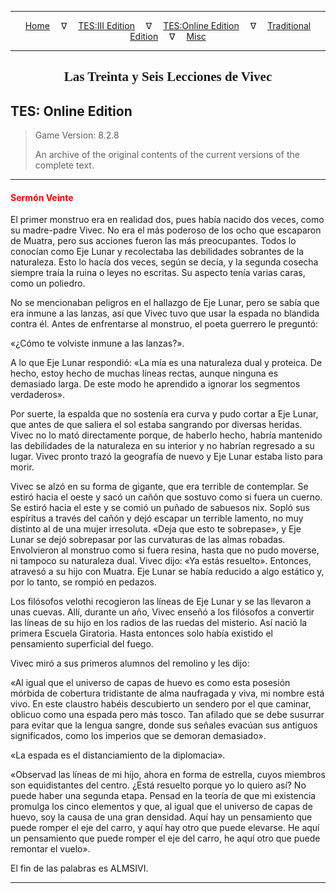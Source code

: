 
---

<!-- Jekyll Page Links -->

<center>
<a href="../../../../index.html">Home</a>
&emsp;&nabla;&emsp;
<a href="../../../index-tes3.html">TES:III Edition</a>
&emsp;&nabla;&emsp;
<a href="../../../index-teso.html">TES:Online Edition</a>
&emsp;&nabla;&emsp;
<a href="../../../index-traditional.html">Traditional Edition</a>
&emsp;&nabla;&emsp;
<a href="../../../index-misc.html">Misc</a>
</center>

<!-- Markdown Body Below: -->

---

<center>
<h2><span style="font-family:Georgia">Las Treinta y Seis Lecciones de Vivec</span></h2>
</center>

## TES: Online Edition

> Game Version: 8.2.8
>
> An archive of the original contents of the current versions of the complete text.

---

#### <span style="color:red">Sermón Veinte</span>

El primer monstruo era en realidad dos, pues había nacido dos veces, como su madre-padre Vivec. No era el más poderoso de los ocho que escaparon de Muatra, pero sus acciones fueron las más preocupantes. Todos lo conocían como Eje Lunar y recolectaba las debilidades sobrantes de la naturaleza. Esto lo hacía dos veces, según se decía, y la segunda cosecha siempre traía la ruina o leyes no escritas. Su aspecto tenía varias caras, como un poliedro.

No se mencionaban peligros en el hallazgo de Eje Lunar, pero se sabía que era inmune a las lanzas, así que Vivec tuvo que usar la espada no blandida contra él. Antes de enfrentarse al monstruo, el poeta guerrero le preguntó:

«¿Cómo te volviste inmune a las lanzas?».

A lo que Eje Lunar respondió: «La mía es una naturaleza dual y proteica. De hecho, estoy hecho de muchas líneas rectas, aunque ninguna es demasiado larga. De este modo he aprendido a ignorar los segmentos verdaderos».

Por suerte, la espalda que no sostenía era curva y pudo cortar a Eje Lunar, que antes de que saliera el sol estaba sangrando por diversas heridas. Vivec no lo mató directamente porque, de haberlo hecho, habría mantenido las debilidades de la naturaleza en su interior y no habrían regresado a su lugar. Vivec pronto trazó la geografía de nuevo y Eje Lunar estaba listo para morir.

Vivec se alzó en su forma de gigante, que era terrible de contemplar. Se estiró hacia el oeste y sacó un cañón que sostuvo como si fuera un cuerno. Se estiró hacia el este y se comió un puñado de sabuesos nix. Sopló sus espíritus a través del cañón y dejó escapar un terrible lamento, no muy distinto al de una mujer irresoluta.
«Deja que esto te sobrepase», y Eje Lunar se dejó sobrepasar por las curvaturas de las almas robadas. Envolvieron al monstruo como si fuera resina, hasta que no pudo moverse, ni tampoco su naturaleza dual.
Vivec dijo: «Ya estás resuelto». Entonces, atravesó a su hijo con Muatra. Eje Lunar se había reducido a algo estático y, por lo tanto, se rompió en pedazos.

Los filósofos velothi recogieron las líneas de Eje Lunar y se las llevaron a unas cuevas. Allí, durante un año, Vivec enseñó a los filósofos a convertir las líneas de su hijo en los radios de las ruedas del misterio. Así nació la primera Escuela Giratoria. Hasta entonces solo había existido el pensamiento superficial del fuego.

Vivec miró a sus primeros alumnos del remolino y les dijo:

«Al igual que el universo de capas de huevo es como esta posesión mórbida de cobertura tridistante de alma naufragada y viva, mi nombre está vivo. En este claustro habéis descubierto un sendero por el que caminar, oblicuo como una espada pero más tosco. Tan afilado que se debe susurrar para evitar que la lengua sangre, donde sus señales evacúan sus antiguos significados, como los imperios que se demoran demasiado».

«La espada es el distanciamiento de la diplomacia».

«Observad las líneas de mi hijo, ahora en forma de estrella, cuyos miembros son equidistantes del centro. ¿Está resuelto porque yo lo quiero así? No puede haber una segunda etapa. Pensad en la teoría de que mi existencia promulga los cinco elementos y que, al igual que el universo de capas de huevo, soy la causa de una gran densidad. Aquí hay un pensamiento que puede romper el eje del carro, y aquí hay otro que puede elevarse. He aquí un pensamiento que puede romper el eje del carro, he aquí otro que puede remontar el vuelo».

El fin de las palabras es ALMSIVI.

---
